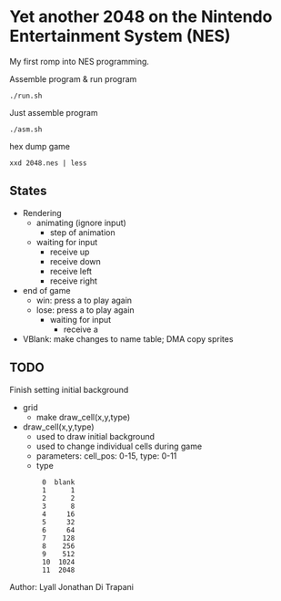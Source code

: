 Yet another 2048 on the Nintendo Entertainment System (NES)
===========================================================

My first romp into NES programming.

Assemble program & run program

    ./run.sh

Just assemble program

    ./asm.sh

hex dump game

    xxd 2048.nes | less

States
------

- Rendering
    - animating (ignore input)
        - step of animation
    - waiting for input
        - receive up
        - receive down
        - receive left
        - receive right
- end of game
    - win: press a to play again
    - lose: press a to play again
        - waiting for input
            - receive a
- VBlank:  make changes to name table; DMA copy sprites


TODO
-----
Finish setting initial background
- grid
    - make draw_cell(x,y,type)
- draw_cell(x,y,type)
    - used to draw initial background
    - used to change individual cells during game
    - parameters:  cell_pos: 0-15, type: 0-11
    - type

```
        0  blank
        1      1
        2      2
        3      8
        4     16
        5     32
        6     64
        7    128
        8    256
        9    512
        10  1024
        11  2048
```


Author:  Lyall Jonathan Di Trapani
